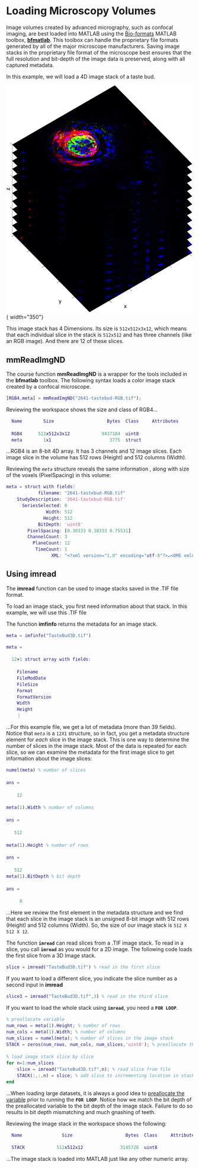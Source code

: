 # Loading Microscopy Volumes

Image volumes created by advanced micrography, such as confocal imaging, are best loaded into MATLAB using the [Bio-formats](https://www.openmicroscopy.org/bio-formats/) MATLAB toolbox, [**bfmatlab**](../setup/githubRepoInstallation.md). This toolbox can handle the proprietary file formats generated by all of the major microscope manufacturers. Saving image stacks in the proprietary file format of the microscope best ensures that the full resolution and  bit-depth of the image data is preserved, along with all captured metadata.

In this example, we will load a 4D image stack of a taste bud.

![A color confocal image stack showing taste bud structures](images/image-stack-tastebud-color.png){ width="350"}

This image stack has 4 Dimensions. Its size is `512x512x3x12`, which means that each individual slice in the stack is `512x512` and has three channels (like an RGB image). And there are 12 of these slices.

## mmReadImgND

The course function **mmReadImgND** is a wrapper for the tools included in the **bfmatlab** toolbox. The following syntax loads a color image stack created by a confocal microscope.

```matlab linenums="1" title="Load confocal image dataset"
[RGB4,meta] = mmReadImgND("2641-tastebud-RGB.tif");
```

Reviewing the workspace shows the size and class of RGB4…

```matlab title="result"
  Name        Size                    Bytes  Class     Attributes

  RGB4      512x512x3x12            9437184  uint8               
  meta        1x1                      3775  struct              
```

…RGB4 is an 8-bit 4D array. It has 3 channels and 12 image slices. Each image slice in the volume has 512 rows (Height) and 512 columns (Width).

Reviewing the *`meta`* structure reveals the same information , along with size of the voxels (PixelSpacing) in this volume:

```matlab
meta = struct with fields:
            filename: "2641-tastebud-RGB.tif"
    StudyDescription: '2641-tastebud-RGB.tif'
      SeriesSelected: 0
               Width: 512
              Height: 512
            BitDepth: 'uint8'
        PixelSpacing: [0.30333 0.30333 0.75531]
        ChannelCount: 3
          PlaneCount: 12
           TimeCount: 1
                 XML: "<?xml version="1.0" encoding="utf-8"?>↵<OME xmlns:xsi="http://www.w3.org/2001/XMLSchema-instance" xsi:schemaLocation="http://www.openmicroscopy.org/Schemas/OME/2016-06 http://www.openmicroscopy.org/Schemas/OME/2016-06/ome.xsd">↵<Image ID="Image:0" Name="2641-tastebud-RGB.tif">↵<Description/>↵<Pixels BigEndian="true" DimensionOrder="XYCZT" ID="Pixels:0" Interleaved="false" PhysicalSizeX="0.303326643969745" PhysicalSizeXUnit="µm" PhysicalSizeY="0.303326643969745" PhysicalSizeYUnit="µm" PhysicalSizeZ="0.755310778914241" PhysicalSizeZUnit="µm" SignificantBits="8" SizeC="3" SizeT="1" SizeX="512" SizeY="512" SizeZ="12" Type="uint8">↵<Channel ID="Channel:0:0" SamplesPerPixel="1">↵<LightPath/>↵</Channel>↵<Channel ID="Channel:0:1" SamplesPerPixel="1">↵<LightPath/>↵</Channel>↵<Channel ID="Channel:0:2" SamplesPerPixel="1">↵<LightPath/>↵</Channel>↵<MetadataOnly/>↵</Pixels>↵</Image>↵</OME>"

```

## Using imread

The **imread** function can be used to image stacks saved in the .TIF file format.

To load an image stack, you first need information about that stack. In this example, we will use this .TIF file

The function **imfinfo** returns the metadata for an image stack.

```matlab linenums="1" title="Load the metadata"
meta = imfinfo("TasteBud3D.tif")
```

```matlab title="Output from imfinfo"
meta = 

  12×1 struct array with fields:

    Filename
    FileModDate
    FileSize
    Format
    FormatVersion
    Width
    Height
    ⋮
```

…For this example file, we get a lot of metadata (more than 39 fields). Notice that *`meta`* is a `12X1` structure, so in fact, you get a metadata structure element for *each* slice in the image stack. This is one way to determine the number of slices in the image stack. Most of the data is repeated for each slice, so we can examine the metadata for the first image slice to get information about the image slices:

```matlab title="Review element 1 of the metadata structure"
numel(meta) % number of slices

ans = 

    12

meta(1).Width % number of columns

ans =

   512

meta(1).Height % number of rows

ans =

   512
meta(1).BitDepth % bit depth

ans =

     8
```

…Here we review the first element in the metadata structure and we find that each slice in the image stack is an unsigned 8-bit image with 512 rows (Height) and 512 columns (Width). So, the size of our image stack is `512 X 512 X 12`.

The function **`imread`** can read slices from a .TIF image stack. To read in a slice, you call **`imread`** as you would for a 2D image. The following code loads the first slice from a 3D Image stack.

```matlab linenums="1" title="Read a single slice using imread"
slice = imread("TasteBud3D.tif") % read in the first slice
```

If you want to load a different slice, you indicate the slice number as a second input in **imread**

```matlab linenums="1" title="Indicate which slice to read using imread"
slice3 = imread("TasteBud3D.tif",3) % read in the third slice
```

If you want to load the whole stack using **`imread`**, you need a **`FOR LOOP`**.

```matlab linenums="1" title="Load a TIF image stack using imread"
% preallocate variable
num_rows = meta(1).Height; % number of rows
num_cols = meta(1).Width; % number of columns
num_slices = numel(meta); % number of slices in the image stack
STACK = zeros(num_rows, num_cols, num_slices,'uint8'); % preallocate the variable as a uint8 3D array

% load image stack slice by slice
for n=1:num_slices
    slice = imread("TasteBud3D.tif",n); % read slice from file
    STACK(:,:,n) = slice; % add slice to incrementing location in stack
end
```

…When loading large datasets, it is always a good idea to [preallocate the variable](https://www.mathworks.com/help/matlab/matlab_prog/preallocating-arrays.html) prior to running the **`FOR LOOP`**. Notice how we match the bit depth of the preallocated variable to the bit depth of the image stack. Failure to do so results in bit depth mismatching and much gnashing of teeth.

Reviewing the image stack in the workspace shows the following:

```matlab title="Output from whos"
  Name               Size                    Bytes  Class     Attributes

  STACK            512x512x12              3145728  uint8               
```

…The image stack is loaded into MATLAB just like any other numeric array.
